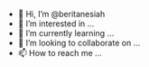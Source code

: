 - 👋 Hi, I’m @beritanesiah
- 👀 I’m interested in ...
- 🌱 I’m currently learning ...
- 💞️ I’m looking to collaborate on ...
- 📫 How to reach me ...

<!---
beritanesiah/beritanesiah is a ✨ special ✨ repository because its `README.md` (this file) appears on your GitHub profile.
You can click the Preview link to take a look at your changes.
--->
